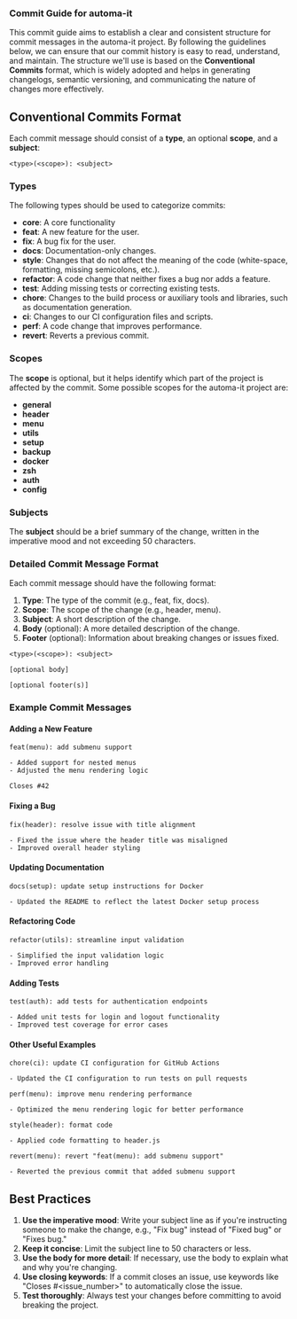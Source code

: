 ### Commit Guide for automa-it

This commit guide aims to establish a clear and consistent structure for commit messages in the automa-it project. By following the guidelines below, we can ensure that our commit history is easy to read, understand, and maintain. The structure we'll use is based on the **Conventional Commits** format, which is widely adopted and helps in generating changelogs, semantic versioning, and communicating the nature of changes more effectively.

## Conventional Commits Format

Each commit message should consist of a **type**, an optional **scope**, and a **subject**:

```
<type>(<scope>): <subject>
```

### Types

The following types should be used to categorize commits:

- **core**: A core functionality
- **feat**: A new feature for the user.
- **fix**: A bug fix for the user.
- **docs**: Documentation-only changes.
- **style**: Changes that do not affect the meaning of the code (white-space, formatting, missing semicolons, etc.).
- **refactor**: A code change that neither fixes a bug nor adds a feature.
- **test**: Adding missing tests or correcting existing tests.
- **chore**: Changes to the build process or auxiliary tools and libraries, such as documentation generation.
- **ci**: Changes to our CI configuration files and scripts.
- **perf**: A code change that improves performance.
- **revert**: Reverts a previous commit.

### Scopes

The **scope** is optional, but it helps identify which part of the project is affected by the commit. Some possible scopes for the automa-it project are:

- **general**
- **header**
- **menu**
- **utils**
- **setup**
- **backup**
- **docker**
- **zsh**
- **auth**
- **config**

### Subjects

The **subject** should be a brief summary of the change, written in the imperative mood and not exceeding 50 characters.

### Detailed Commit Message Format

Each commit message should have the following format:

1. **Type**: The type of the commit (e.g., feat, fix, docs).
2. **Scope**: The scope of the change (e.g., header, menu).
3. **Subject**: A short description of the change.
4. **Body** (optional): A more detailed description of the change.
5. **Footer** (optional): Information about breaking changes or issues fixed.

```text
<type>(<scope>): <subject>

[optional body]

[optional footer(s)]
```

### Example Commit Messages

#### Adding a New Feature

```text
feat(menu): add submenu support

- Added support for nested menus
- Adjusted the menu rendering logic

Closes #42
```

#### Fixing a Bug

```text
fix(header): resolve issue with title alignment

- Fixed the issue where the header title was misaligned
- Improved overall header styling
```

#### Updating Documentation

```text
docs(setup): update setup instructions for Docker

- Updated the README to reflect the latest Docker setup process
```

#### Refactoring Code

```text
refactor(utils): streamline input validation

- Simplified the input validation logic
- Improved error handling
```

#### Adding Tests

```text
test(auth): add tests for authentication endpoints

- Added unit tests for login and logout functionality
- Improved test coverage for error cases
```

#### Other Useful Examples

```text
chore(ci): update CI configuration for GitHub Actions

- Updated the CI configuration to run tests on pull requests
```

```text
perf(menu): improve menu rendering performance

- Optimized the menu rendering logic for better performance
```

```text
style(header): format code

- Applied code formatting to header.js
```

```text
revert(menu): revert "feat(menu): add submenu support"

- Reverted the previous commit that added submenu support
```

## Best Practices

1. **Use the imperative mood**: Write your subject line as if you're instructing someone to make the change, e.g., "Fix bug" instead of "Fixed bug" or "Fixes bug."
2. **Keep it concise**: Limit the subject line to 50 characters or less.
3. **Use the body for more detail**: If necessary, use the body to explain what and why you're changing.
4. **Use closing keywords**: If a commit closes an issue, use keywords like "Closes #<issue_number>" to automatically close the issue.
5. **Test thoroughly**: Always test your changes before committing to avoid breaking the project.